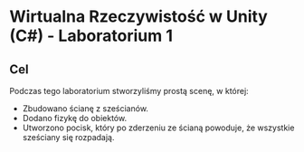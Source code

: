 # Wirtualna Rzeczywistość w Unity (C#) - Laboratorium 1

## Cel
Podczas tego laboratorium stworzyliśmy prostą scenę, w której:
- Zbudowano ścianę z sześcianów.
- Dodano fizykę do obiektów.
- Utworzono pocisk, który po zderzeniu ze ścianą powoduje, że wszystkie sześciany się rozpadają.

